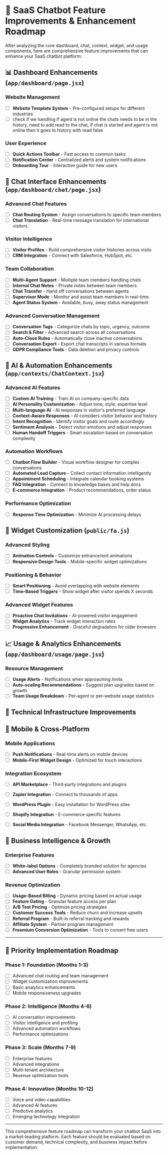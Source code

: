 # 🚀 SaaS Chatbot Feature Improvements & Enhancement Roadmap

After analyzing the core dashboard, chat, context, widget, and usage components, here are comprehensive feature improvements that can enhance your SaaS chatbot platform:

## 📊 **Dashboard Enhancements** (`app/dashboard/page.jsx`)



### Website Management

- [ ] **Website Template System** - Pre-configured setups for different industries
- [ ] check if we handling if agent is not online the chats needs to be in the history, need to add read to the chat, if chat is  started and agent is not online then it goes to history with read false

### User Experience
- [ ] **Quick Actions Toolbar** - Fast access to common tasks
- [ ] **Notification Center** - Centralized alerts and system notifications
- [ ] **Onboarding Tour** - Interactive guide for new users
## 💬 **Chat Interface Enhancements** (`app/dashboard/chat/page.jsx`)

### Advanced Chat Features
- [ ] **Chat Routing System** - Assign conversations to specific team members
- [ ] **Chat Translation** - Real-time message translation for international visitors

### Visitor Intelligence
- [ ] **Visitor Profiles** - Build comprehensive visitor histories across visits
- [ ] **CRM Integration** - Connect with Salesforce, HubSpot, etc.

### Team Collaboration
- [ ] **Multi-Agent Support** - Multiple team members handling chats
- [ ] **Internal Chat Notes** - Private notes between team members
- [ ] **Chat Transfer** - Hand off conversations between agents
- [ ] **Supervisor Mode** - Monitor and assist team members in real-time
- [ ] **Agent Status System** - Available, busy, away status management

### Advanced Conversation Management
- [ ] **Conversation Tags** - Categorize chats by topic, urgency, outcome
- [ ] **Search & Filter** - Advanced search across all conversations
- [ ] **Auto-Close Rules** - Automatically close inactive conversations
- [ ] **Conversation Export** - Export chat transcripts in various formats
- [ ] **GDPR Compliance Tools** - Data deletion and privacy controls

## 🤖 **AI & Automation Enhancements** (`app/contexts/ChatContext.jsx`)

### Advanced AI Features
- [ ] **Custom AI Training** - Train AI on company-specific data
- [ ] **AI Personality Customization** - Adjust tone, style, expertise level
- [ ] **Multi-language AI** - AI responses in visitor's preferred language
- [ ] **Context-Aware Responses** - AI considers visitor behavior and history
- [ ] **Intent Recognition** - Identify visitor goals and route accordingly
- [ ] **Sentiment Analysis** - Detect visitor emotions and adjust responses
- [ ] **Human Handoff Triggers** - Smart escalation based on conversation complexity

### Automation Workflows
- [ ] **Chatbot Flow Builder** - Visual workflow designer for complex conversations
- [ ] **Automated Lead Capture** - Collect contact information intelligently
- [ ] **Appointment Scheduling** - Integrate calendar booking systems
- [ ] **FAQ Integration** - Connect to knowledge bases and help docs
- [ ] **E-commerce Integration** - Product recommendations, order status

### Performance Optimization
- [ ] **Response Time Optimization** - Minimize AI processing delays

## 🎨 **Widget Customization** (`public/fa.js`)

### Advanced Styling
- [ ] **Animation Controls** - Customize entrance/exit animations
- [ ] **Responsive Design Tools** - Mobile-specific widget optimizations

### Positioning & Behavior
- [ ] **Smart Positioning** - Avoid overlapping with website elements
- [ ] **Time-Based Triggers** - Show widget after visitor spends X seconds

### Advanced Widget Features
- [ ] **Proactive Chat Invitations** - AI-powered visitor engagement
- [ ] **Widget Analytics** - Track widget interaction rates
- [ ] **Progressive Enhancement** - Graceful degradation for older browsers

## 📈 **Usage & Analytics Enhancements** (`app/dashboard/usage/page.jsx`)


### Resource Management
- [ ] **Usage Alerts** - Notifications when approaching limits
- [ ] **Auto-scaling Recommendations** - Suggest plan upgrades based on growth
- [ ] **Team Usage Breakdown** - Per-agent or per-website usage statistics

## 🔧 **Technical Infrastructure Improvements**




## 📱 **Mobile & Cross-Platform**

### Mobile Applications
- [ ] **Push Notifications** - Real-time alerts on mobile devices
- [ ] **Mobile-First Widget Design** - Optimized for touch interactions

### Integration Ecosystem
- [ ] **API Marketplace** - Third-party integrations and plugins
- [ ] **Zapier Integration** - Connect to thousands of apps
- [ ] **WordPress Plugin** - Easy installation for WordPress sites
- [ ] **Shopify Integration** - E-commerce specific features
- [ ] **Social Media Integration** - Facebook Messenger, WhatsApp, etc.


## 💼 **Business Intelligence & Growth**

### Enterprise Features

- [ ] **White-label Options** - Completely branded solution for agencies
- [ ] **Advanced User Roles** - Granular permission system

### Revenue Optimization
- [ ] **Usage-Based Billing** - Dynamic pricing based on actual usage
- [ ] **Feature Gating** - Granular feature access per plan
- [ ] **A/B Test Pricing** - Optimize pricing strategies
- [ ] **Customer Success Tools** - Reduce churn and increase upsells
- [ ] **Referral Program** - Built-in referral tracking and rewards
- [ ] **Affiliate System** - Partner program management
- [ ] **Freemium Conversion Optimization** - Tools to convert free users

---

## 🎯 **Priority Implementation Roadmap**

### Phase 1: Foundation (Months 1-3)
- [ ] Advanced chat routing and team management
- [ ] Widget customization improvements
- [ ] Basic analytics enhancements
- [ ] Mobile responsiveness upgrades

### Phase 2: Intelligence (Months 4-6)
- [ ] AI conversation improvements
- [ ] Visitor intelligence and profiling
- [ ] Advanced automation workflows
- [ ] Performance optimizations

### Phase 3: Scale (Months 7-9)
- [ ] Enterprise features
- [ ] Advanced integrations
- [ ] Multi-tenant architecture
- [ ] Revenue optimization tools

### Phase 4: Innovation (Months 10-12)
- [ ] Voice and video capabilities
- [ ] Advanced AI features
- [ ] Predictive analytics
- [ ] Emerging technology integration

---

This comprehensive feature roadmap can transform your chatbot SaaS into a market-leading platform. Each feature should be evaluated based on customer demand, technical complexity, and business impact before implementation.
